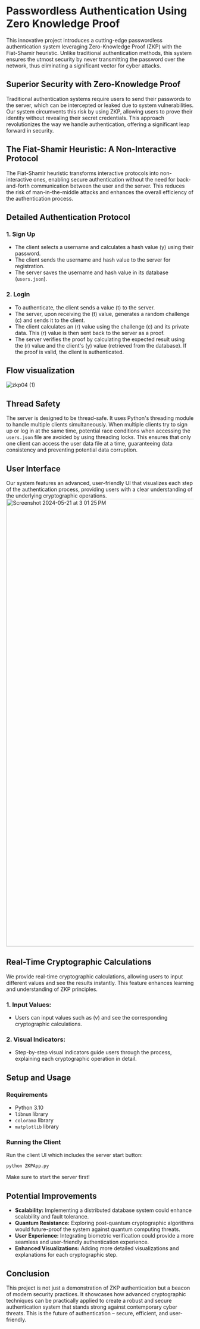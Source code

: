 # Passwordless Authentication Using Zero Knowledge Proof 

This innovative project introduces a cutting-edge passwordless authentication system leveraging Zero-Knowledge Proof (ZKP) with the Fiat-Shamir heuristic. Unlike traditional authentication methods, this system ensures the utmost security by never transmitting the password over the network, thus eliminating a significant vector for cyber attacks.

## Superior Security with Zero-Knowledge Proof

Traditional authentication systems require users to send their passwords to the server, which can be intercepted or leaked due to system vulnerabilities. Our system circumvents this risk by using ZKP, allowing users to prove their identity without revealing their secret credentials. This approach revolutionizes the way we handle authentication, offering a significant leap forward in security.

## The Fiat-Shamir Heuristic: A Non-Interactive Protocol

The Fiat-Shamir heuristic transforms interactive protocols into non-interactive ones, enabling secure authentication without the need for back-and-forth communication between the user and the server. This reduces the risk of man-in-the-middle attacks and enhances the overall efficiency of the authentication process.

## Detailed Authentication Protocol

### 1. Sign Up
   - The client selects a username and calculates a hash value \(y\) using their password.
   - The client sends the username and hash value to the server for registration.
   - The server saves the username and hash value in its database (`users.json`).

### 2. Login
   - To authenticate, the client sends a value \(t\) to the server.
   - The server, upon receiving the \(t\) value, generates a random challenge \(c\) and sends it to the client.
   - The client calculates an \(r\) value using the challenge \(c\) and its private data. This \(r\) value is then sent back to the server as a proof.
   - The server verifies the proof by calculating the expected result using the \(r\) value and the client's \(y\) value (retrieved from the database). If the proof is valid, the client is authenticated.

##  Flow visualization

![zkp04 (1)](https://github.com/Am0stafa/Zero-Knowledge-Proof-authentication/assets/62848968/7cdf1886-6b9a-44a1-b409-1a88e806b035)


## Thread Safety

The server is designed to be thread-safe. It uses Python's threading module to handle multiple clients simultaneously. When multiple clients try to sign up or log in at the same time, potential race conditions when accessing the `users.json` file are avoided by using threading locks. This ensures that only one client can access the user data file at a time, guaranteeing data consistency and preventing potential data corruption.

## User Interface

Our system features an advanced, user-friendly UI that visualizes each step of the authentication process, providing users with a clear understanding of the underlying cryptographic operations.
<img width="1199" alt="Screenshot 2024-05-21 at 3 01 25 PM" src="https://github.com/Am0stafa/Zero-Knowledge-Proof-authentication/assets/62848968/7f1c39b6-97d5-4acd-be36-cdbdb73353d5">



## Real-Time Cryptographic Calculations

We provide real-time cryptographic calculations, allowing users to input different values and see the results instantly. This feature enhances learning and understanding of ZKP principles.

### 1. **Input Values:**
   - Users can input values such as \(v\) and see the corresponding cryptographic calculations.

### 2. **Visual Indicators:**
   - Step-by-step visual indicators guide users through the process, explaining each cryptographic operation in detail.

## Setup and Usage

### Requirements
   - Python 3.10
   - `libnum` library
   - `colorama` library
   - `matplotlib` library
   
### Running the Client
   Run the client UI which includes the server start button:
   ```
   python ZKPApp.py
   ```
   Make sure to start the server first!

## Potential Improvements

  - **Scalability:** Implementing a distributed database system could enhance scalability and fault tolerance.
  - **Quantum Resistance:** Exploring post-quantum cryptographic algorithms would future-proof the system against quantum computing threats.
  - **User Experience:** Integrating biometric verification could provide a more seamless and user-friendly authentication experience.
  - **Enhanced Visualizations:** Adding more detailed visualizations and explanations for each cryptographic step.

## Conclusion

This project is not just a demonstration of ZKP authentication but a beacon of modern security practices. It showcases how advanced cryptographic techniques can be practically applied to create a robust and secure authentication system that stands strong against contemporary cyber threats. This is the future of authentication – secure, efficient, and user-friendly.
